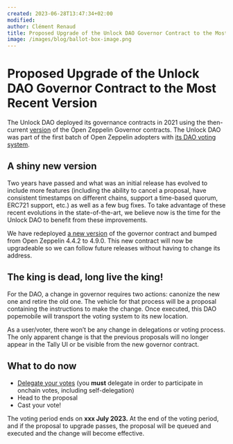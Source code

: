 ```yaml
---
created: 2023-06-28T13:47:34+02:00
modified:
author: Clément Renaud
title: Proposed Upgrade of the Unlock DAO Governor Contract to the Most Recent Version
image: /images/blog/ballot-box-image.png
---
```


# **Proposed Upgrade of the Unlock DAO Governor Contract to the Most Recent Version**

The Unlock DAO deployed its governance contracts in 2021 using the then-current [version](https://blog.openzeppelin.com/governor-smart-contract) of the Open Zeppelin Governor contracts. The Unlock DAO was part of the first batch of Open Zeppelin adopters with [its DAO voting system](https://unlock-protocol.com/blog/unlock-dao).

## **A shiny new version**

Two years have passed and what was an initial release has evolved to include more features (including the ability to cancel a proposal, have consistent timestamps on different chains, support a time-based quorum, ERC721 support, etc.) as well as a few bug fixes. To take advantage of these recent evolutions in the state-of-the-art, we believe now is the time for the Unlock DAO to benefit from these improvements.

We have redeployed [a new version](https://etherscan.io/address/0x440d9D4E66d39bb28FB58729Cb4D3ead2A595591#code) of the governor contract and bumped from Open Zeppelin 4.4.2 to 4.9.0. This new contract will now be upgradeable so we can follow future releases without having to change its address.

## **The king is dead, long live the king!**

For the DAO, a change in governor requires two actions: canonize the new one and retire the old one. The vehicle for that process will be a proposal containing the instructions to make the change. Once executed, this DAO popemobile will transport the voting system to its new location.

As a user/voter, there won’t be any change in delegations or voting process. The only apparent change is that the previous proposals will no longer appear in the Tally UI or be visible from the new governor contract.

## **What to do now**

- [Delegate your votes](https://unlock-protocol.com/guides/delegation/) (you **must** delegate in order to participate in onchain votes, including self-delegation)
- Head to the proposal
- Cast your vote!

The voting period ends on **xxx July 2023.** At the end of the voting period, and if the proposal to upgrade passes, the proposal will be queued and executed and the change will become effective.
